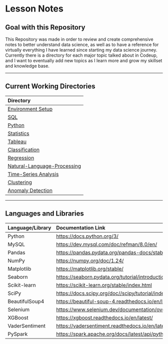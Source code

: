 # Lesson Notes

## Goal with this Repository

This Repository was made in order to review and create comprehensive notes to better understand data science, as well as to have a reference for virtually everything I have learned since starting my data science journey. Currently there is a directory for each major topic talked about in Codeup, and I want to eventually add new topics as I learn more and grow my skillset and knowledge base.

---

## Current Working Directories

|**Directory**|
|:--------|
|[Environment Setup](https://github.com/shawn-brown12/lesson_walkthroughs/tree/main/Environment-Setup)|
|[SQL](https://github.com/shawn-brown12/lesson_walkthroughs/tree/main/SQL)|
|[Python](https://github.com/shawn-brown12/lesson_walkthroughs/tree/main/Python)|
|[Statistics](https://github.com/shawn-brown12/lesson_walkthroughs/tree/main/Statistics)|
|[Tableau](https://github.com/shawn-brown12/lesson_walkthroughs/tree/main/Tableau)|
|[Classification](https://github.com/shawn-brown12/lesson_walkthroughs/tree/main/Classification)|
|[Regression](https://github.com/shawn-brown12/lesson_walkthroughs/tree/main/Regression)|
|[Natural-Language-Processing](https://github.com/shawn-brown12/lesson_walkthroughs/tree/main/Natural-Language-Processing)|
|[Time-Series Analysis](https://github.com/shawn-brown12/lesson_walkthroughs/tree/main/Time-Series)|
|[Clustering](https://github.com/shawn-brown12/lesson_walkthroughs/tree/main/Clustering)|
|[Anomaly Detection](https://github.com/shawn-brown12/lesson_walkthroughs/tree/main/Anomaly-Detection)|

---

## Languages and Libraries

|**Language/Library**|**Documentation Link**|
|:--------|:-----------|
|Python| https://docs.python.org/3/ |
|MySQL| https://dev.mysql.com/doc/refman/8.0/en/ |
|Pandas|https://pandas.pydata.org/pandas-docs/stable/index.html |
|NumPy|https://numpy.org/doc/1.24/ |
|Matplotlib|https://matplotlib.org/stable/ | 
|Seaborn|https://seaborn.pydata.org/tutorial/introduction.html |
|Scikit-learn|https://scikit-learn.org/stable/index.html |
|SciPy|https://docs.scipy.org/doc//scipy/tutorial/index.html#user-guide |
|BeautifulSoup4|https://beautiful-soup-4.readthedocs.io/en/latest/ |
|Selenium|https://www.selenium.dev/documentation/overview/ |
|XGBoost|https://xgboost.readthedocs.io/en/latest/ |
|VaderSentiment|https://vadersentiment.readthedocs.io/en/latest/pages/installation.html |
|PySpark|https://spark.apache.org/docs/latest/api/python/index.html | 